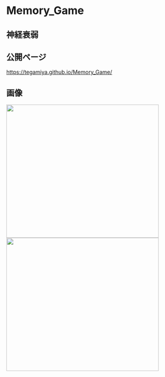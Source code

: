 # Memory_Game

## 神経衰弱

## 公開ページ
https://tegamiya.github.io/Memory_Game/
  
## 画像
<img src="https://user-images.githubusercontent.com/40752235/52393953-f3f34b80-2aeb-11e9-9d7b-5f14b583517e.png" width="400px" height="350px">
<img src="https://user-images.githubusercontent.com/40752235/52394082-649a6800-2aec-11e9-9e4d-f112c4b79a97.png" width="400px" height="350px">
